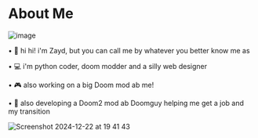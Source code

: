 # About Me

![image](https://github.com/user-attachments/assets/6b2b1c09-a026-4cfe-a311-c1dfcfa0d165)

• 👋 hi hi! i'm Zayd, but you can call me by whatever you better know me as

• 💻 i'm python coder, doom modder and a silly web designer

• 🎮 also working on a big Doom mod ab me!

• 👾 also developing a Doom2 mod ab Doomguy helping me get a job and my transition

![Screenshot 2024-12-22 at 19 41 43](https://github.com/user-attachments/assets/035d995e-7379-46e1-8cbb-590b09f748eb)
